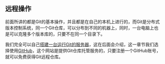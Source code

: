 ## 远程操作

前面所讲的都是Git的基本操作，并且都是在自己的本机上进行的，而Git是分布式版本控制系统，同一个Git仓库，可以分布到不同的机器上，同时，一台电脑上也是可以克隆多个版本库的，只要不在同一个目录下。

我们完全可以自己[搭建一台运行Git的服务器](./creategitserver.md)，这在后面会介绍，这一章节我们选择使用[GitHub](https://github.com/)，这个网站是提供Git仓库托管服务的，只要注册一个GitHub账号，就可以免费获得Git远程仓库。
